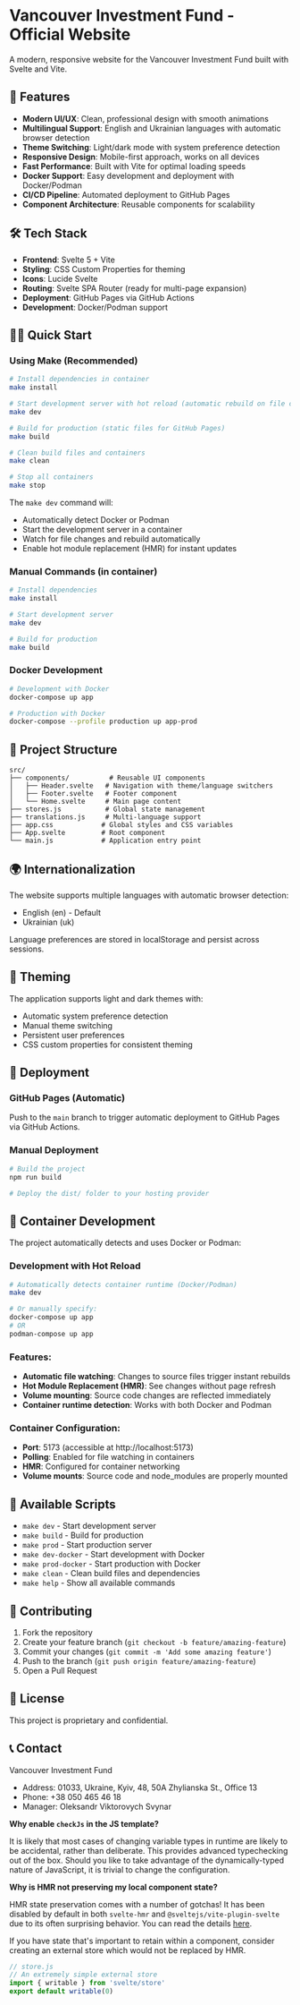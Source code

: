 # Vancouver Investment Fund - Official Website

A modern, responsive website for the Vancouver Investment Fund built with Svelte and Vite.

## 🚀 Features

- **Modern UI/UX**: Clean, professional design with smooth animations
- **Multilingual Support**: English and Ukrainian languages with automatic browser detection
- **Theme Switching**: Light/dark mode with system preference detection
- **Responsive Design**: Mobile-first approach, works on all devices
- **Fast Performance**: Built with Vite for optimal loading speeds
- **Docker Support**: Easy development and deployment with Docker/Podman
- **CI/CD Pipeline**: Automated deployment to GitHub Pages
- **Component Architecture**: Reusable components for scalability

## 🛠 Tech Stack

- **Frontend**: Svelte 5 + Vite
- **Styling**: CSS Custom Properties for theming
- **Icons**: Lucide Svelte
- **Routing**: Svelte SPA Router (ready for multi-page expansion)
- **Deployment**: GitHub Pages via GitHub Actions
- **Development**: Docker/Podman support

## 🏃‍♂️ Quick Start

### Using Make (Recommended)

```bash
# Install dependencies in container
make install

# Start development server with hot reload (automatic rebuild on file changes)
make dev

# Build for production (static files for GitHub Pages)
make build

# Clean build files and containers
make clean

# Stop all containers
make stop
```

The `make dev` command will:
- Automatically detect Docker or Podman
- Start the development server in a container
- Watch for file changes and rebuild automatically
- Enable hot module replacement (HMR) for instant updates

### Manual Commands (in container)

```bash
# Install dependencies
make install

# Start development server
make dev

# Build for production  
make build
```

### Docker Development

```bash
# Development with Docker
docker-compose up app

# Production with Docker
docker-compose --profile production up app-prod
```

## 📁 Project Structure

```
src/
├── components/          # Reusable UI components
│   ├── Header.svelte   # Navigation with theme/language switchers
│   ├── Footer.svelte   # Footer component
│   └── Home.svelte     # Main page content
├── stores.js           # Global state management
├── translations.js     # Multi-language support
├── app.css            # Global styles and CSS variables
├── App.svelte         # Root component
└── main.js            # Application entry point
```

## 🌍 Internationalization

The website supports multiple languages with automatic browser detection:
- English (en) - Default
- Ukrainian (uk)

Language preferences are stored in localStorage and persist across sessions.

## 🎨 Theming

The application supports light and dark themes with:
- Automatic system preference detection
- Manual theme switching
- Persistent user preferences
- CSS custom properties for consistent theming

## 🚀 Deployment

### GitHub Pages (Automatic)

Push to the `main` branch to trigger automatic deployment to GitHub Pages via GitHub Actions.

### Manual Deployment

```bash
# Build the project
npm run build

# Deploy the dist/ folder to your hosting provider
```

## 🐳 Container Development

The project automatically detects and uses Docker or Podman:

### Development with Hot Reload
```bash
# Automatically detects container runtime (Docker/Podman)
make dev

# Or manually specify:
docker-compose up app
# OR
podman-compose up app
```

### Features:
- **Automatic file watching**: Changes to source files trigger instant rebuilds
- **Hot Module Replacement (HMR)**: See changes without page refresh
- **Volume mounting**: Source code changes are reflected immediately
- **Container runtime detection**: Works with both Docker and Podman

### Container Configuration:
- **Port**: 5173 (accessible at http://localhost:5173)
- **Polling**: Enabled for file watching in containers
- **HMR**: Configured for container networking
- **Volume mounts**: Source code and node_modules are properly mounted

## 📝 Available Scripts

- `make dev` - Start development server
- `make build` - Build for production
- `make prod` - Start production server
- `make dev-docker` - Start development with Docker
- `make prod-docker` - Start production with Docker
- `make clean` - Clean build files and dependencies
- `make help` - Show all available commands

## 🤝 Contributing

1. Fork the repository
2. Create your feature branch (`git checkout -b feature/amazing-feature`)
3. Commit your changes (`git commit -m 'Add some amazing feature'`)
4. Push to the branch (`git push origin feature/amazing-feature`)
5. Open a Pull Request

## 📄 License

This project is proprietary and confidential.

## 📞 Contact

Vancouver Investment Fund
- Address: 01033, Ukraine, Kyiv, 48, 50A Zhylianska St., Office 13
- Phone: +38 050 465 46 18
- Manager: Oleksandr Viktorovych Svynar

**Why enable `checkJs` in the JS template?**

It is likely that most cases of changing variable types in runtime are likely to be accidental, rather than deliberate. This provides advanced typechecking out of the box. Should you like to take advantage of the dynamically-typed nature of JavaScript, it is trivial to change the configuration.

**Why is HMR not preserving my local component state?**

HMR state preservation comes with a number of gotchas! It has been disabled by default in both `svelte-hmr` and `@sveltejs/vite-plugin-svelte` due to its often surprising behavior. You can read the details [here](https://github.com/sveltejs/svelte-hmr/tree/master/packages/svelte-hmr#preservation-of-local-state).

If you have state that's important to retain within a component, consider creating an external store which would not be replaced by HMR.

```js
// store.js
// An extremely simple external store
import { writable } from 'svelte/store'
export default writable(0)
```
